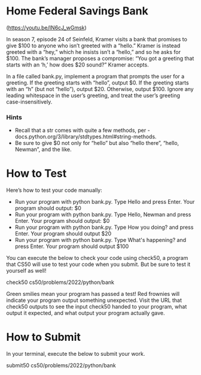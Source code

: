 # Home Federal Savings Bank

(https://youtu.be/IN6cJ_wGmsk)

In season 7, episode 24 of Seinfeld, Kramer visits a bank that promises to give $100 to anyone who isn’t greeted with a “hello.” Kramer is instead greeted with a “hey,” which he insists isn’t a “hello,” and so he asks for $100. The bank’s manager proposes a compromise: “You got a greeting that starts with an ‘h,’ how does $20 sound?” Kramer accepts.

In a file called bank.py, implement a program that prompts the user for a greeting. If the greeting starts with “hello”, output $0. If the greeting starts with an “h” (but not “hello”), output $20. Otherwise, output $100. Ignore any leading whitespace in the user’s greeting, and treat the user’s greeting case-insensitively.

### Hints

* Recall that a str comes with quite a few methods, per - docs.python.org/3/library/stdtypes.html#string-methods.
* Be sure to give $0 not only for “hello” but also “hello there”, “hello, Newman”, and the like.

# How to Test
Here’s how to test your code manually:

* Run your program with python bank.py. Type Hello and press Enter. Your program should output:
$0 
* Run your program with python bank.py. Type Hello, Newman and press Enter. Your program should output:
$0
* Run your program with python bank.py. Type How you doing? and press Enter. Your program should output
$20
* Run your program with python bank.py. Type What's happening? and press Enter. Your program should output
$100

You can execute the below to check your code using check50, a program that CS50 will use to test your code when you submit. But be sure to test it yourself as well!

check50 cs50/problems/2022/python/bank

Green smilies mean your program has passed a test! Red frownies will indicate your program output something unexpected. Visit the URL that check50 outputs to see the input check50 handed to your program, what output it expected, and what output your program actually gave.

# How to Submit
In your terminal, execute the below to submit your work.

submit50 cs50/problems/2022/python/bank
